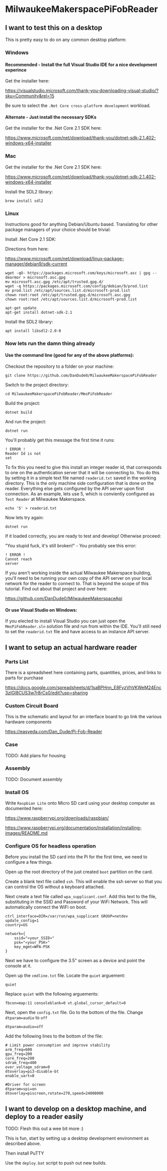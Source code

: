 # MilwaukeeMakerspacePiFobReader

## I want to test this on a desktop
This is pretty easy to do on any common desktop platform:

### Windows
#### Recommended - Install the full Visual Studio IDE for a nice development experince
Get the installer here:

<https://visualstudio.microsoft.com/thank-you-downloading-visual-studio/?sku=Community&rel=15>

Be sure to select the `.Net Core cross-platform development` workload.

#### Alternate - Just install the necessary SDKs
Get the installer for the .Net Core 2.1 SDK here:

<https://www.microsoft.com/net/download/thank-you/dotnet-sdk-2.1.402-windows-x64-installer>

### Mac
Get the installer for the .Net Core 2.1 SDK here:

<https://www.microsoft.com/net/download/thank-you/dotnet-sdk-2.1.402-windows-x64-installer>

Install the SDL2 library:
	
	brew install sdl2

### Linux
Instructions good for anything Debian/Ubuntu based. Translating for other package managers of your choice should be trivial:

Install .Net Core 2.1 SDK:

Directions from here:

<https://www.microsoft.com/net/download/linux-package-manager/debian9/sdk-current>

	wget -qO- https://packages.microsoft.com/keys/microsoft.asc | gpg --dearmor > microsoft.asc.gpg
	mv microsoft.asc.gpg /etc/apt/trusted.gpg.d/
	wget -q https://packages.microsoft.com/config/debian/9/prod.list
	mv prod.list /etc/apt/sources.list.d/microsoft-prod.list
	chown root:root /etc/apt/trusted.gpg.d/microsoft.asc.gpg
	chown root:root /etc/apt/sources.list.d/microsoft-prod.list

	apt-get update
	apt-get install dotnet-sdk-2.1

Install the SDL2 library:
	
	apt install libsdl2-2.0-0

### Now lets run the damn thing already

#### Use the command line (good for any of the above platforms):

Checkout the repository to a folder on your machine:

	git clone https://github.com/DanDude0/MilwaukeeMakerspacePiFobReader

Switch to the project directory:

	cd MilwaukeeMakerspacePiFobReader/MmsPiFobReader
	
Build the project:

	dotnet build
	
And run the project:

	dotnet run

You'll probably get this message the first time it runs:

	! ERROR !
	Reader Id is not
	set

To fix this you need to give this install an integer reader id, that corresponds to one on the authentication server that it will be connecting to. You do this by setting it in a simple text file named `readerid.txt` saved in the working directory. This is the only machine side configuration that is done on the reader. Everything else gets configured by the API server upon first connection. As an example, lets use 5, which is conviently configured as `Test Reader` at Milwaukee Makerspace.

	echo '5' > readerid.txt
	
Now lets try again:

	dotnet run
	
If it loaded correctly, you are ready to test and develop! Otherwise proceed:

"You stupid fuck, it's still broken!"  - You probably see this error:

	! ERROR !
	Cannot reach
	server
	
If you aren't working inside the actual Milwaukee Makerspace building, you'll need to be running your own copy of the API server on your local network for the reader to connect to. That is beyond the scope of this tutorial. Find out about that project and over here:

<https://github.com/DanDude0/MilwaukeeMakerspaceApi>

#### Or use Visual Studio on Windows:

If you elected to install Visual Studio you can just open the `MmsPiFobReader.sln` solution file and run from within the IDE. You'll still need to set the `readerid.txt` file and have access to an instance API server.

## I want to setup an actual hardware reader

### Parts List

There is a spreadsheet here containing parts, quantities, prices, and links to parts for purchase

<https://docs.google.com/spreadsheets/d/1saBPHnn_E8FyzVhVKWeM24Enc3zIGl8CUS3w7r8rCs0/edit?usp=sharing>

### Custom Circuit Board

This is the schematic and layout for an interface board to go link the various hardware components

<https://easyeda.com/Dan_Dude/Pi-Fob-Reader>

### Case

TODO: Add plans for housing

### Assembly

TODO: Document assembly

### Install OS

Write `Raspbian Lite` onto Micro SD card using your desktop computer as documented here:

<https://www.raspberrypi.org/downloads/raspbian/>

<https://www.raspberrypi.org/documentation/installation/installing-images/README.md>

### Configure OS for headless operation

Before you install the SD card into the Pi for the first time, we need to configure a few things.

Open up the root directory of the just created `boot` partition on the card.

Create a blank text file called `ssh`. This will enable the ssh server so that you can control the OS without a keyboard attached.
	
Next create a text file called `wpa_supplicant.conf`. Add this text to the file, substituting in the SSID and Password of your WiFi Network. This will automatically connect the WiFi on boot.

	ctrl_interface=DIR=/var/run/wpa_supplicant GROUP=netdev
	update_config=1
	country=US

	network={
		ssid="«your_SSID»"
		psk="«your_PSK»"
		key_mgmt=WPA-PSK
	}
	
Next we have to configure the 3.5" screen as a device and point the console at it. 

Open up the `cmdline.txt` file. Locate the `quiet` arguement:

	quiet
	
Replace `quiet` with the following arguements:

	fbcon=map:11 consoleblank=0 vt.global_cursor_default=0
	
Next, open the `config.txt` file. Go to the bottom of the file. Change `dtparam=audio` to `off`

	dtparam=audio=off
	
Add the following lines to the bottom of the file:

	# Limit power consumption and improve stability
	arm_freq=600
	gpu_freq=200
	core_freq=200
	sdram_freq=400
	over_voltage_sdram=0
	dtoverlay=pi3-disable-bt
	enable_uart=0

	#Driver for screen
	dtparam=spi=on
	dtoverlay=piscreen,rotate=270,speed=24000000


## I want to develop on a desktop machine, and deploy to a reader easily

TODO: Flesh this out a wee bit more :)

This is fun, start by setting up a desktop development environment as described above.

Then install PuTTY

Use the `deploy.bat` script to push out new builds.

